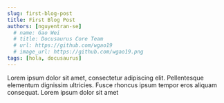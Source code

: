 ```yaml
---
slug: first-blog-post
title: First Blog Post
authors: [nguyentran-se]
  # name: Gao Wei
  # title: Docusaurus Core Team
  # url: https://github.com/wgao19
  # image_url: https://github.com/wgao19.png
tags: [hola, docusaurus]
---
```


Lorem ipsum dolor sit amet, consectetur adipiscing elit. Pellentesque elementum dignissim ultricies. Fusce rhoncus ipsum tempor eros aliquam consequat. Lorem ipsum dolor sit amet
